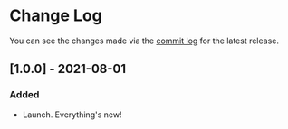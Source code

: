 # Change Log

You can see the changes made via the [commit log](https://github.com/themehybrid/hybrid-tools/commits/master) for the latest release.

## [1.0.0] - 2021-08-01

### Added

- Launch.  Everything's new!
